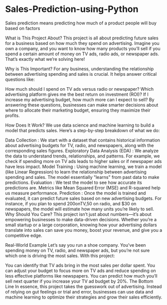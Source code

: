 # Sales-Prediction-using-Python
Sales prediction means predicting how much of a product people will buy based on factors

What is This Project About?
This project is all about predicting future sales for a business based on how much they spend on advertising. Imagine you own a company, and you want to know how many products you’ll sell if you spend a certain amount of money on TV ads, radio ads, or newspaper ads. That’s exactly what we’re solving here!

Why is This Important?
For any business, understanding the relationship between advertising spending and sales is crucial. It helps answer critical questions like:

How much should I spend on TV ads versus radio or newspaper?
Which advertising platform gives me the best return on investment (ROI)?
If I increase my advertising budget, how much more can I expect to sell?
By answering these questions, businesses can make smarter decisions about where to allocate their marketing budget, ensuring they maximize their profits.

How Does It Work?
We use data science and machine learning to build a model that predicts sales. Here’s a step-by-step breakdown of what we do:

Data Collection : We start with a dataset that contains historical information about advertising budgets for TV, radio, and newspapers, along with the corresponding sales figures.
Exploratory Data Analysis (EDA) : We analyze the data to understand trends, relationships, and patterns. For example, we check if spending more on TV ads leads to higher sales or if newspaper ads have less impact.
Model Training : Using machine learning, we train a model (like Linear Regression) to learn the relationship between advertising spending and sales. The model essentially "learns" from past data to make predictions.
Evaluation : We test the model to see how accurate its predictions are. Metrics like Mean Squared Error (MSE) and R-squared help us measure performance.
Prediction : Once the model is trained and evaluated, it can predict future sales based on new advertising budgets. For instance, if you plan to spend 200onTV,50 on radio, and $30 on newspapers, the model will estimate how many units you’re likely to sell.
Why Should You Care?
This project isn’t just about numbers—it’s about empowering businesses to make data-driven decisions. Whether you’re a small startup or a large corporation, knowing how your advertising dollars translate into sales can save you money, boost your revenue, and give you a competitive edge.

Real-World Example
Let’s say you run a shoe company. You’ve been spending money on TV, radio, and newspaper ads, but you’re not sure which one is driving the most sales. With this project:

You can identify that TV ads bring in the most sales per dollar spent.
You can adjust your budget to focus more on TV ads and reduce spending on less effective platforms like newspapers.
You can predict how much you’ll sell next quarter if you increase your TV ad budget by 20%.
The Bottom Line
In essence, this project takes the guesswork out of advertising. Instead of relying on gut feelings or trial and error, businesses can use data and machine learning to optimize their strategies and grow their sales efficiently.
